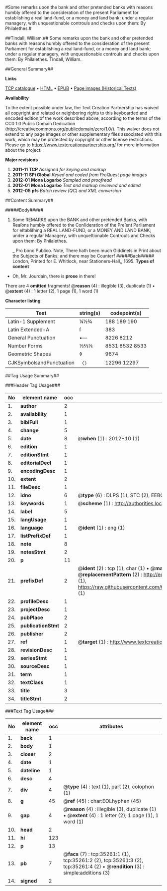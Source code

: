 #Some remarks upon the bank and other pretended banks with reasons humbly offered to the consideration of the present Parliament for establishing a real land-fund, or a money and land bank; under a regular managery, with unquestionable controuls and checks upon them: By Philalethes.#

##Tindall, William.##
Some remarks upon the bank and other pretended banks with reasons humbly offered to the consideration of the present Parliament for establishing a real land-fund, or a money and land bank; under a regular managery, with unquestionable controuls and checks upon them: By Philalethes.
Tindall, William.

##General Summary##

**Links**

[TCP catalogue](http://www.ota.ox.ac.uk/tcp/)  • 
[HTML](http://tei.it.ox.ac.uk/tcp/Texts-HTML/free/A62/A62677.html)  • 
[EPUB](http://tei.it.ox.ac.uk/tcp/Texts-EPUB/free/A62/A62677.epub) • 
[Page images (Historical Texts)](https://historicaltexts.jisc.ac.uk/eebo-99830807e)

**Availability**

To the extent possible under law, the Text Creation Partnership has waived all copyright and related or neighboring rights to this keyboarded and encoded edition of the work described above, according to the terms of the CC0 1.0 Public Domain Dedication (http://creativecommons.org/publicdomain/zero/1.0/). This waiver does not extend to any page images or other supplementary files associated with this work, which may be protected by copyright or other license restrictions. Please go to https://www.textcreationpartnership.org/ for more information about the project.

**Major revisions**

1. __2011-11__ __TCP__ *Assigned for keying and markup*
1. __2011-11__ __SPi Global__ *Keyed and coded from ProQuest page images*
1. __2012-01__ __Mona Logarbo__ *Sampled and proofread*
1. __2012-01__ __Mona Logarbo__ *Text and markup reviewed and edited*
1. __2012-05__ __pfs__ *Batch review (QC) and XML conversion*

##Content Summary##

#####Body#####

1. Some REMARKS upon the BANK and other pretended Banks, with Reaſons humbly offered to the Conſideration of the Preſent Parliament for eſtabliſhing a REAL LAND-FUND, or a MONEY AND LAND BANK; under a regular Managery, with unqueſtionable Controuls and Checks upon them: By Philalethes.

    _ Pro bono Publico.
Note, There hath been much Giddineſs in Print about the Subjects of Banks; and there may be Counterf
#####Back#####
London, Printed for E. Whitlock, near Stationers-Hall,, 1695.
**Types of content**

  * Oh, Mr. Jourdain, there is **prose** in there!

There are 4 **omitted** fragments! 
 @__reason__ (4) : illegible (3), duplicate (1)  •  @__extent__ (4) : 1 letter (2), 1 page (1), 1 word (1)

**Character listing**


|Text|string(s)|codepoint(s)|
|---|---|---|
|Latin-1 Supplement|¼½¾|188 189 190|
|Latin Extended-A|ſ|383|
|General Punctuation|•—|8226 8212|
|Number Forms|⅓⅔⅕|8531 8532 8533|
|Geometric Shapes|◊|9674|
|CJKSymbolsandPunctuation|〈〉|12296 12297|

##Tag Usage Summary##

###Header Tag Usage###

|No|element name|occ|attributes|
|---|---|---|---|
|1.|__author__|2||
|2.|__availability__|1||
|3.|__biblFull__|1||
|4.|__change__|5||
|5.|__date__|8| @__when__ (1) : 2012-10 (1)|
|6.|__edition__|1||
|7.|__editionStmt__|1||
|8.|__editorialDecl__|1||
|9.|__encodingDesc__|1||
|10.|__extent__|2||
|11.|__fileDesc__|1||
|12.|__idno__|6| @__type__ (6) : DLPS (1), STC (2), EEBO-CITATION (1), PROQUEST (1), VID (1)|
|13.|__keywords__|1| @__scheme__ (1) : http://authorities.loc.gov/ (1)|
|14.|__label__|5||
|15.|__langUsage__|1||
|16.|__language__|1| @__ident__ (1) : eng (1)|
|17.|__listPrefixDef__|1||
|18.|__note__|8||
|19.|__notesStmt__|2||
|20.|__p__|11||
|21.|__prefixDef__|2| @__ident__ (2) : tcp (1), char (1)  •  @__matchPattern__ (2) : ([0-9\-]+):([0-9IVX]+) (1), (.+) (1)  •  @__replacementPattern__ (2) : http://eebo.chadwyck.com/downloadtiff?vid=$1&page=$2 (1), https://raw.githubusercontent.com/textcreationpartnership/Texts/master/tcpchars.xml#$1 (1)|
|22.|__profileDesc__|1||
|23.|__projectDesc__|1||
|24.|__pubPlace__|2||
|25.|__publicationStmt__|2||
|26.|__publisher__|2||
|27.|__ref__|1| @__target__ (1) : http://www.textcreationpartnership.org/docs/. (1)|
|28.|__revisionDesc__|1||
|29.|__seriesStmt__|1||
|30.|__sourceDesc__|1||
|31.|__term__|1||
|32.|__textClass__|1||
|33.|__title__|3||
|34.|__titleStmt__|2||


###Text Tag Usage###

|No|element name|occ|attributes|
|---|---|---|---|
|1.|__back__|1||
|2.|__body__|1||
|3.|__closer__|2||
|4.|__date__|1||
|5.|__dateline__|1||
|6.|__desc__|4||
|7.|__div__|4| @__type__ (4) : text (1), part (2), colophon (1)|
|8.|__g__|45| @__ref__ (45) : char:EOLhyphen (45)|
|9.|__gap__|4| @__reason__ (4) : illegible (3), duplicate (1)  •  @__extent__ (4) : 1 letter (2), 1 page (1), 1 word (1)|
|10.|__head__|2||
|11.|__hi__|123||
|12.|__p__|13||
|13.|__pb__|7| @__facs__ (7) : tcp:35261:1 (1), tcp:35261:2 (2), tcp:35261:3 (2), tcp:35261:4 (2)  •  @__rendition__ (3) : simple:additions (3)|
|14.|__signed__|2||
